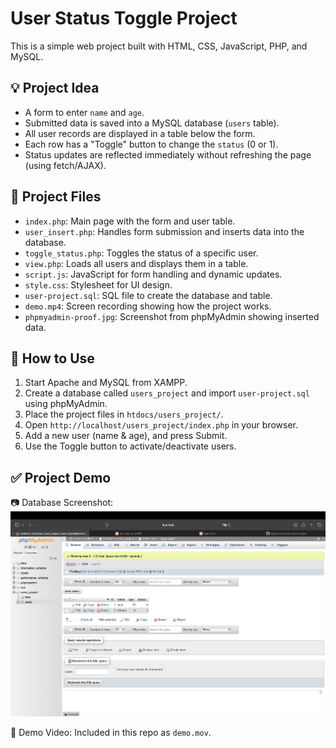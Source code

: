 # User Status Toggle Project

This is a simple web project built with HTML, CSS, JavaScript, PHP, and MySQL.

## 💡 Project Idea

- A form to enter `name` and `age`.
- Submitted data is saved into a MySQL database (`users` table).
- All user records are displayed in a table below the form.
- Each row has a "Toggle" button to change the `status` (0 or 1).
- Status updates are reflected immediately without refreshing the page (using fetch/AJAX).

## 📁 Project Files

- `index.php`: Main page with the form and user table.
- `user_insert.php`: Handles form submission and inserts data into the database.
- `toggle_status.php`: Toggles the status of a specific user.
- `view.php`: Loads all users and displays them in a table.
- `script.js`: JavaScript for form handling and dynamic updates.
- `style.css`: Stylesheet for UI design.
- `user-project.sql`: SQL file to create the database and table.
- `demo.mp4`: Screen recording showing how the project works.
- `phpmyadmin-proof.jpg`: Screenshot from phpMyAdmin showing inserted data.

## 🧪 How to Use

1. Start Apache and MySQL from XAMPP.
2. Create a database called `users_project` and import `user-project.sql` using phpMyAdmin.
3. Place the project files in `htdocs/users_project/`.
4. Open `http://localhost/users_project/index.php` in your browser.
5. Add a new user (name & age), and press Submit.
6. Use the Toggle button to activate/deactivate users.

## ✅ Project Demo

📷 Database Screenshot:
![Database proof](./phpmyadmin-proof.jpg)

🎥 Demo Video:
Included in this repo as `demo.mov`.


